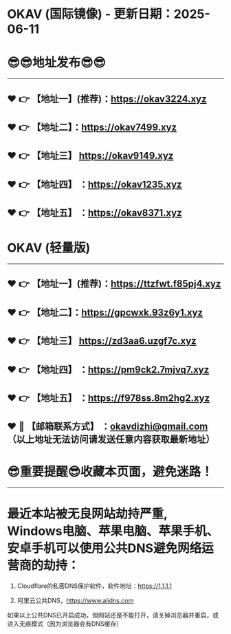# OKAV (国际镜像) - 更新日期：2025-06-11
:sunglasses::sunglasses:地址发布:sunglasses::sunglasses:
==
------
:heart: :point_right: 【地址一】(推荐)：https://okav3224.xyz
------
:heart: :point_right: 【地址二】：https://okav7499.xyz
------
:heart: :point_right: 【地址三】 https://okav9149.xyz
-----
:heart: :point_right: 【地址四】 ：https://okav1235.xyz
------
:heart: :point_right: 【地址五】 ：https://okav8371.xyz
------
# OKAV (轻量版)
------
:heart: :point_right: 【地址一】(推荐)：https://ttzfwt.f85pj4.xyz
------
:heart: :point_right: 【地址二】：https://gpcwxk.93z6y1.xyz
------
:heart: :point_right: 【地址三】 https://zd3aa6.uzgf7c.xyz
-----
:heart: :point_right: 【地址四】 ：https://pm9ck2.7mjvq7.xyz
------
:heart: :point_right: 【地址五】 ：https://f978ss.8m2hg2.xyz
------------
:heart: :e-mail: 【邮箱联系方式】 ：okavdizhi@gmail.com （以上地址无法访问请发送任意内容获取最新地址）
------
:sunglasses:重要提醒:sunglasses:收藏本页面，避免迷路！
==
------
最近本站被无良网站劫持严重, Windows电脑、苹果电脑、苹果手机、安卓手机可以使用公共DNS避免网络运营商的劫持：
==

1. Cloudflare的私密DNS保护软件，软件地址：https://1.1.1.1

2. 阿里云公共DNS，https://www.alidns.com

如果以上公共DNS已开启成功，但网站还是不能打开，请关掉浏览器并重启，或进入无痕模式（因为浏览器会有DNS缓存）
